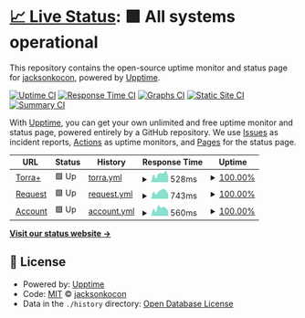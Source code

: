 # [📈 Live Status](http://torra.ddns.net): <!--live status--> **🟩 All systems operational**

This repository contains the open-source uptime monitor and status page for [jacksonkocon](https://torra.ddns.net), powered by [Upptime](https://github.com/upptime/upptime).

[![Uptime CI](https://github.com/jacksonkocon/uptime/workflows/Uptime%20CI/badge.svg)](https://github.com/jacksonkocon/uptime/actions?query=workflow%3A%22Uptime+CI%22)
[![Response Time CI](https://github.com/jacksonkocon/uptime/workflows/Response%20Time%20CI/badge.svg)](https://github.com/jacksonkocon/uptime/actions?query=workflow%3A%22Response+Time+CI%22)
[![Graphs CI](https://github.com/jacksonkocon/uptime/workflows/Graphs%20CI/badge.svg)](https://github.com/jacksonkocon/uptime/actions?query=workflow%3A%22Graphs+CI%22)
[![Static Site CI](https://github.com/jacksonkocon/uptime/workflows/Static%20Site%20CI/badge.svg)](https://github.com/jacksonkocon/uptime/actions?query=workflow%3A%22Static+Site+CI%22)
[![Summary CI](https://github.com/jacksonkocon/uptime/workflows/Summary%20CI/badge.svg)](https://github.com/jacksonkocon/uptime/actions?query=workflow%3A%22Summary+CI%22)

With [Upptime](https://upptime.js.org), you can get your own unlimited and free uptime monitor and status page, powered entirely by a GitHub repository. We use [Issues](https://github.com/jacksonkocon/uptime/issues) as incident reports, [Actions](https://github.com/jacksonkocon/uptime/actions) as uptime monitors, and [Pages](https://torra.ddns.net) for the status page.

<!--start: status pages-->
<!-- This summary is generated by Upptime (https://github.com/upptime/upptime) -->
<!-- Do not edit this manually, your changes will be overwritten -->
<!-- prettier-ignore -->
| URL | Status | History | Response Time | Uptime |
| --- | ------ | ------- | ------------- | ------ |
| <img alt="" src="https://icons.duckduckgo.com/ip3/torraplus.com.ico" height="13"> [Torra+](http://torraplus.com) | 🟩 Up | [torra.yml](https://github.com/JacksonKocon/uptime/commits/HEAD/history/torra.yml) | <details><summary><img alt="Response time graph" src="./graphs/torra/response-time-week.png" height="20"> 528ms</summary><br><a href="https://status.torraplus.com/history/torra"><img alt="Response time 364" src="https://img.shields.io/endpoint?url=https%3A%2F%2Fraw.githubusercontent.com%2FJacksonKocon%2Fuptime%2FHEAD%2Fapi%2Ftorra%2Fresponse-time.json"></a><br><a href="https://status.torraplus.com/history/torra"><img alt="24-hour response time 307" src="https://img.shields.io/endpoint?url=https%3A%2F%2Fraw.githubusercontent.com%2FJacksonKocon%2Fuptime%2FHEAD%2Fapi%2Ftorra%2Fresponse-time-day.json"></a><br><a href="https://status.torraplus.com/history/torra"><img alt="7-day response time 528" src="https://img.shields.io/endpoint?url=https%3A%2F%2Fraw.githubusercontent.com%2FJacksonKocon%2Fuptime%2FHEAD%2Fapi%2Ftorra%2Fresponse-time-week.json"></a><br><a href="https://status.torraplus.com/history/torra"><img alt="30-day response time 559" src="https://img.shields.io/endpoint?url=https%3A%2F%2Fraw.githubusercontent.com%2FJacksonKocon%2Fuptime%2FHEAD%2Fapi%2Ftorra%2Fresponse-time-month.json"></a><br><a href="https://status.torraplus.com/history/torra"><img alt="1-year response time 350" src="https://img.shields.io/endpoint?url=https%3A%2F%2Fraw.githubusercontent.com%2FJacksonKocon%2Fuptime%2FHEAD%2Fapi%2Ftorra%2Fresponse-time-year.json"></a></details> | <details><summary><a href="https://status.torraplus.com/history/torra">100.00%</a></summary><a href="https://status.torraplus.com/history/torra"><img alt="All-time uptime 86.06%" src="https://img.shields.io/endpoint?url=https%3A%2F%2Fraw.githubusercontent.com%2FJacksonKocon%2Fuptime%2FHEAD%2Fapi%2Ftorra%2Fuptime.json"></a><br><a href="https://status.torraplus.com/history/torra"><img alt="24-hour uptime 100.00%" src="https://img.shields.io/endpoint?url=https%3A%2F%2Fraw.githubusercontent.com%2FJacksonKocon%2Fuptime%2FHEAD%2Fapi%2Ftorra%2Fuptime-day.json"></a><br><a href="https://status.torraplus.com/history/torra"><img alt="7-day uptime 100.00%" src="https://img.shields.io/endpoint?url=https%3A%2F%2Fraw.githubusercontent.com%2FJacksonKocon%2Fuptime%2FHEAD%2Fapi%2Ftorra%2Fuptime-week.json"></a><br><a href="https://status.torraplus.com/history/torra"><img alt="30-day uptime 99.91%" src="https://img.shields.io/endpoint?url=https%3A%2F%2Fraw.githubusercontent.com%2FJacksonKocon%2Fuptime%2FHEAD%2Fapi%2Ftorra%2Fuptime-month.json"></a><br><a href="https://status.torraplus.com/history/torra"><img alt="1-year uptime 86.44%" src="https://img.shields.io/endpoint?url=https%3A%2F%2Fraw.githubusercontent.com%2FJacksonKocon%2Fuptime%2FHEAD%2Fapi%2Ftorra%2Fuptime-year.json"></a></details>
| <img alt="" src="https://icons.duckduckgo.com/ip3/request.torraplus.com.ico" height="13"> [Request](http://request.torraplus.com) | 🟩 Up | [request.yml](https://github.com/JacksonKocon/uptime/commits/HEAD/history/request.yml) | <details><summary><img alt="Response time graph" src="./graphs/request/response-time-week.png" height="20"> 743ms</summary><br><a href="https://status.torraplus.com/history/request"><img alt="Response time 782" src="https://img.shields.io/endpoint?url=https%3A%2F%2Fraw.githubusercontent.com%2FJacksonKocon%2Fuptime%2FHEAD%2Fapi%2Frequest%2Fresponse-time.json"></a><br><a href="https://status.torraplus.com/history/request"><img alt="24-hour response time 474" src="https://img.shields.io/endpoint?url=https%3A%2F%2Fraw.githubusercontent.com%2FJacksonKocon%2Fuptime%2FHEAD%2Fapi%2Frequest%2Fresponse-time-day.json"></a><br><a href="https://status.torraplus.com/history/request"><img alt="7-day response time 743" src="https://img.shields.io/endpoint?url=https%3A%2F%2Fraw.githubusercontent.com%2FJacksonKocon%2Fuptime%2FHEAD%2Fapi%2Frequest%2Fresponse-time-week.json"></a><br><a href="https://status.torraplus.com/history/request"><img alt="30-day response time 834" src="https://img.shields.io/endpoint?url=https%3A%2F%2Fraw.githubusercontent.com%2FJacksonKocon%2Fuptime%2FHEAD%2Fapi%2Frequest%2Fresponse-time-month.json"></a><br><a href="https://status.torraplus.com/history/request"><img alt="1-year response time 782" src="https://img.shields.io/endpoint?url=https%3A%2F%2Fraw.githubusercontent.com%2FJacksonKocon%2Fuptime%2FHEAD%2Fapi%2Frequest%2Fresponse-time-year.json"></a></details> | <details><summary><a href="https://status.torraplus.com/history/request">100.00%</a></summary><a href="https://status.torraplus.com/history/request"><img alt="All-time uptime 98.68%" src="https://img.shields.io/endpoint?url=https%3A%2F%2Fraw.githubusercontent.com%2FJacksonKocon%2Fuptime%2FHEAD%2Fapi%2Frequest%2Fuptime.json"></a><br><a href="https://status.torraplus.com/history/request"><img alt="24-hour uptime 100.00%" src="https://img.shields.io/endpoint?url=https%3A%2F%2Fraw.githubusercontent.com%2FJacksonKocon%2Fuptime%2FHEAD%2Fapi%2Frequest%2Fuptime-day.json"></a><br><a href="https://status.torraplus.com/history/request"><img alt="7-day uptime 100.00%" src="https://img.shields.io/endpoint?url=https%3A%2F%2Fraw.githubusercontent.com%2FJacksonKocon%2Fuptime%2FHEAD%2Fapi%2Frequest%2Fuptime-week.json"></a><br><a href="https://status.torraplus.com/history/request"><img alt="30-day uptime 99.91%" src="https://img.shields.io/endpoint?url=https%3A%2F%2Fraw.githubusercontent.com%2FJacksonKocon%2Fuptime%2FHEAD%2Fapi%2Frequest%2Fuptime-month.json"></a><br><a href="https://status.torraplus.com/history/request"><img alt="1-year uptime 98.68%" src="https://img.shields.io/endpoint?url=https%3A%2F%2Fraw.githubusercontent.com%2FJacksonKocon%2Fuptime%2FHEAD%2Fapi%2Frequest%2Fuptime-year.json"></a></details>
| <img alt="" src="https://icons.duckduckgo.com/ip3/account.torraplus.com.ico" height="13"> [Account](http://account.torraplus.com) | 🟩 Up | [account.yml](https://github.com/JacksonKocon/uptime/commits/HEAD/history/account.yml) | <details><summary><img alt="Response time graph" src="./graphs/account/response-time-week.png" height="20"> 560ms</summary><br><a href="https://status.torraplus.com/history/account"><img alt="Response time 897" src="https://img.shields.io/endpoint?url=https%3A%2F%2Fraw.githubusercontent.com%2FJacksonKocon%2Fuptime%2FHEAD%2Fapi%2Faccount%2Fresponse-time.json"></a><br><a href="https://status.torraplus.com/history/account"><img alt="24-hour response time 338" src="https://img.shields.io/endpoint?url=https%3A%2F%2Fraw.githubusercontent.com%2FJacksonKocon%2Fuptime%2FHEAD%2Fapi%2Faccount%2Fresponse-time-day.json"></a><br><a href="https://status.torraplus.com/history/account"><img alt="7-day response time 560" src="https://img.shields.io/endpoint?url=https%3A%2F%2Fraw.githubusercontent.com%2FJacksonKocon%2Fuptime%2FHEAD%2Fapi%2Faccount%2Fresponse-time-week.json"></a><br><a href="https://status.torraplus.com/history/account"><img alt="30-day response time 828" src="https://img.shields.io/endpoint?url=https%3A%2F%2Fraw.githubusercontent.com%2FJacksonKocon%2Fuptime%2FHEAD%2Fapi%2Faccount%2Fresponse-time-month.json"></a><br><a href="https://status.torraplus.com/history/account"><img alt="1-year response time 897" src="https://img.shields.io/endpoint?url=https%3A%2F%2Fraw.githubusercontent.com%2FJacksonKocon%2Fuptime%2FHEAD%2Fapi%2Faccount%2Fresponse-time-year.json"></a></details> | <details><summary><a href="https://status.torraplus.com/history/account">100.00%</a></summary><a href="https://status.torraplus.com/history/account"><img alt="All-time uptime 57.82%" src="https://img.shields.io/endpoint?url=https%3A%2F%2Fraw.githubusercontent.com%2FJacksonKocon%2Fuptime%2FHEAD%2Fapi%2Faccount%2Fuptime.json"></a><br><a href="https://status.torraplus.com/history/account"><img alt="24-hour uptime 100.00%" src="https://img.shields.io/endpoint?url=https%3A%2F%2Fraw.githubusercontent.com%2FJacksonKocon%2Fuptime%2FHEAD%2Fapi%2Faccount%2Fuptime-day.json"></a><br><a href="https://status.torraplus.com/history/account"><img alt="7-day uptime 100.00%" src="https://img.shields.io/endpoint?url=https%3A%2F%2Fraw.githubusercontent.com%2FJacksonKocon%2Fuptime%2FHEAD%2Fapi%2Faccount%2Fuptime-week.json"></a><br><a href="https://status.torraplus.com/history/account"><img alt="30-day uptime 87.59%" src="https://img.shields.io/endpoint?url=https%3A%2F%2Fraw.githubusercontent.com%2FJacksonKocon%2Fuptime%2FHEAD%2Fapi%2Faccount%2Fuptime-month.json"></a><br><a href="https://status.torraplus.com/history/account"><img alt="1-year uptime 57.82%" src="https://img.shields.io/endpoint?url=https%3A%2F%2Fraw.githubusercontent.com%2FJacksonKocon%2Fuptime%2FHEAD%2Fapi%2Faccount%2Fuptime-year.json"></a></details>

<!--end: status pages-->

[**Visit our status website →**](http://torra.ddns.net)

## 📄 License

- Powered by: [Upptime](https://github.com/upptime/upptime)
- Code: [MIT](./LICENSE) © [jacksonkocon](http://torra.ddns.net)
- Data in the `./history` directory: [Open Database License](https://opendatacommons.org/licenses/odbl/1-0/)
